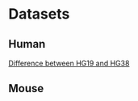 # Datasets

## Human

[Difference between HG19 and HG38](https://www.differencebetween.com/what-is-the-difference-between-hg19-and-hg38/#:~:text=The%20key%20difference%20between%20HG19,phylogenetic%20and%20bioinformatics%2Dbased%20analyses)

## Mouse